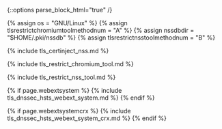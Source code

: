 {::options parse_block_html="true" /}

{% assign os = "GNU/Linux" %}
{% assign tlsrestrictchromiumtoolmethodnum = "A" %}
{% assign nssdbdir = "$HOME/.pki/nssdb" %}
{% assign tlsrestrictnsstoolmethodnum = "B" %}


{% include tls_certinject_nss.md %}

{% include tls_restrict_chromium_tool.md %}

{% include tls_restrict_nss_tool.md %}

{% if page.webextsystem %}
{% include tls_dnssec_hsts_webext_system.md %}
{% endif %}

{% if page.webextsystemcrx %}
{% include tls_dnssec_hsts_webext_system_crx.md %}
{% endif %}
